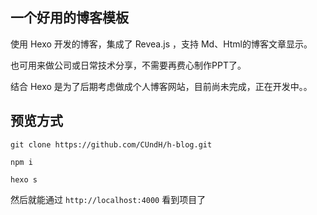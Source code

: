 ## 一个好用的博客模板

使用 Hexo 开发的博客，集成了 Revea.js ，支持 Md、Html的博客文章显示。

也可用来做公司或日常技术分享，不需要再费心制作PPT了。

结合 Hexo 是为了后期考虑做成个人博客网站，目前尚未完成，正在开发中。。

## 预览方式

`git clone https://github.com/CUndH/h-blog.git`

`npm i`

`hexo s`

然后就能通过 `http://localhost:4000` 看到项目了